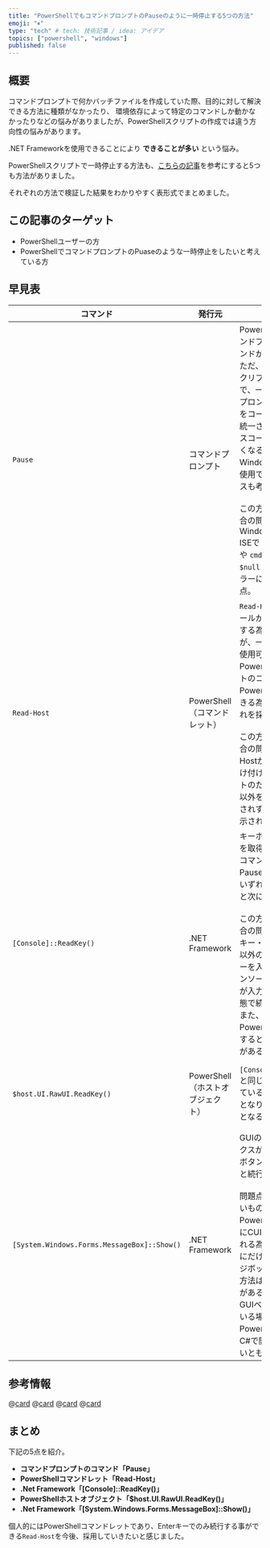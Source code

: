 ```yaml
---
title: "PowerShellでもコマンドプロンプトのPauseのように一時停止する5つの方法"
emoji: "⏸"
type: "tech" # tech: 技術記事 / idea: アイデア
topics: ["powershell", "windows"]
published: false
---
```

## 概要

コマンドプロンプトで何かバッチファイルを作成していた際、目的に対して解決できる方法に種類がなかったり、
環境依存によって特定のコマンドしか動かなかったりなどの悩みがありましたが、PowerShellスクリプトの作成では違う方向性の悩みがあります。

\.NET Frameworkを使用できることにより **できることが多い** という悩み。

PowerShellスクリプトで一時停止する方法も、[こちらの記事](https://www.fenet.jp/infla/column/technology/powershellでpauseを実現するには？pauseの代用方法も紹介！/)を参考にすると5つも方法がありました。

それぞれの方法で検証した結果をわかりやすく表形式でまとめました。

## この記事のターゲット

- PowerShellユーザーの方
- PowerShellでコマンドプロンプトのPuaseのような一時停止をしたいと考えている方

## 早見表

| コマンド | 発行元 | 解説 | 使用例 |
| --- | --- | --- | --- |
| `Pause` | コマンドプロンプト | PowerShellでもコマンドプロンプトのコマンドが使用できる。<br>ただ、PowerShellスクリプトのコード内で、一部だけコマンドプロンプトのコマンドをコーディングすると統一されておらずソースコードの可読性が悪くなる事や、今後のWindows OSによって使用できなくなるケースも考えられる。<br><br>この方法を採用した場合の問題点は、Windows PowerShell ISEで `pause > $null`  や `cmd /c pause > $null` を実行するとエラーになってしまう点。  | `pause`<br>上記のようにそのまま実行すると `“続行するには何かキーを押してください . . .”` と表示される。<br>この表示を消す場合は、`pause > $null` など標準出力を無視する方法で対応可能。<br><br>[参考情報：標準出力を無視する方法を紹介](https://zenn.dev/haretokidoki/articles/24ac3ba42d8050) |
| `Read-Host` | PowerShell<br>（コマンドレット） | `Read-Host`は、コンソールからテキスト入力する為のコマンドだが、一時停止としても使用可能。<br>PowerShellスクリプトのコード内をPowerShellで統一できる為、個人的にはこれを採用したい。<br><br>この方法を採用した場合の問題点は、Read-Hostが文字の入力を受け付けるコマンドレットのため、Enterキー以外を押した際に続行されず文字が入力・表示されてしまう点。 | 1行目：`Write-Host '一時停止中。Enterキーで続行してください。'`<br>2行目：`Read-Host > $null`<br><br>1行目でコンソール上にメッセージを表示。2行目は`Read-Host`で一時停止。標準出力は、`$null`にリダイレクトすることで無視する。 |
| `[Console]::ReadKey()` | \.NET Framework | キーボードの入力情報を取得するメソッド。コマンドプロンプトのPauseコマンド同様、いずれかのキーを押すと次に進む。<br><br>この方法を採用した場合の問題点は、Enterキー・Backspaceキー以外の文字入力するキーを入力した場合、コンソール上にその文字が入力・表示された状態で続行される点。<br>また、Windows PowerShell ISEで実行するとエラーになる点がある。 | 1行目：`Write-Host '一時停止中。いずれかのキーを押し続行してください。'`<br>2行目：`[Console]::ReadKey() > $null`<br><br>処理内容は`Write-Host`コマンドレットの使用例と同様。 |
| `$host.UI.RawUI.ReadKey()` | PowerShell<br>（ホストオブジェクト） | `[Console]::ReadKey()`と同じ機能を呼び出しているため、同じ動作となり、問題点も同様となる。 | 1行目：`Write-Host '一時停止中。いずれかのキーを押し続行してください。'`<br>2行目：`$host.UI.RawUI.ReadKey() > $null`<br><br>処理内容は`Write-Host`コマンドレットの使用例と同様。 |
| `[System.Windows.Forms.MessageBox]::Show()` | \.NET Framework | GUIのメッセージボックスが表示され、OKボタンをクリックすると続行する動き。<br><br>問題点とまではいかないものの、PowerShellは基本的にCUIベースで実行される為、一時停止の時にだけGUIのメッセージボックスを表示する方法は個人的に違和感がある。<br>GUIベースで作成している場合、PowerShellではなくC#で開発した方が良いとも感じる。 | `[System.Windows.Forms.MessageBox]::Show("一時停止中`r`nOKボタンを押し再開してください。")`<br><br>メッセージ内を`` `r`n ``で改行している。 |

## 参考情報

@[card](https://www.fenet.jp/infla/column/technology/powershellでpauseを実現するには？pauseの代用方法も紹介！/)
@[card](https://learn.microsoft.com/ja-jp/powershell/module/microsoft.powershell.utility/read-host)
@[card](https://learn.microsoft.com/ja-jp/dotnet/api/system.console.readkey)
@[card](https://learn.microsoft.com/ja-jp/dotnet/api/system.windows.messagebox.show)

## まとめ

下記の5点を紹介。

- **コマンドプロンプトのコマンド「Pause」**
- **PowerShellコマンドレット「Read-Host」**
- **\.Net Framework「[Console]::ReadKey()」**
- **PowerShellホストオブジェクト「$host.UI.RawUI.ReadKey()」**
- **\.Net Framework「[System.Windows.Forms.MessageBox]::Show()」**

個人的にはPowerShellコマンドレットであり、Enterキーでのみ続行する事ができる`Read-Host`を今後、採用していきたいと感じました。
